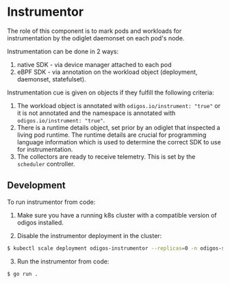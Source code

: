 # Instrumentor

The role of this component is to mark pods and workloads for instrumentation by the
odiglet daemonset on each pod's node.

Instrumentation can be done in 2 ways:
1. native SDK - via device manager attached to each pod
2. eBPF SDK - via annotation on the workload object (deployment, daemonset, statefulset).

Instrumentation cue is given on objects if they fulfill the following criteria:
1. The workload object is annotated with `odigos.io/instrument: "true"` or it is not annotated and the namespace is annotated with `odigos.io/instrument: "true"`.
2. There is a runtime details object, set prior by an odiglet that inspected a living pod runtime. The runtime details are crucial for programming language information which is used to determine the correct SDK to use for instrumentation.
3. The collectors are ready to receive telemetry. This is set by the `scheduler` controller.

## Development

To run instrumentor from code:

1. Make sure you have a running k8s cluster with a compatible version of odigos installed.

2. Disable the instrumentor deployment in the cluster:
```sh
$ kubectl scale deployment odigos-instrumentor --replicas=0 -n odigos-system
```

3. Run the instrumentor from code:
```sh
$ go run .
```

